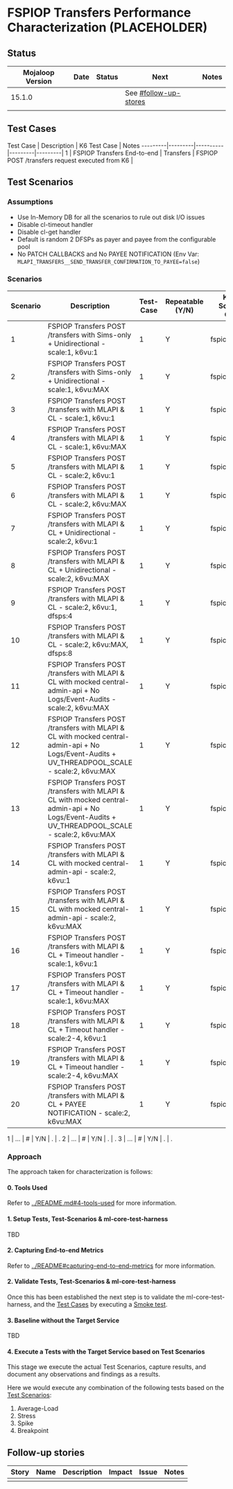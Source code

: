 # FSPIOP Transfers Performance Characterization (PLACEHOLDER)

## Status

| Mojaloop Version |  Date  | Status  | Next  | Notes  |
|---|---|---|---|---|
| 15.1.0 |   |   | See [#follow-up-stores](#follow-up-stories) |   |
|   |   |   |   |   |

## Test Cases

Test Case | Description | K6 Test Case | Notes
---------|---------|----------|---------|---------|
 1 | FSPIOP Transfers End-to-end | Transfers | FSPIOP POST /transfers request executed from K6 |

## Test Scenarios

### Assumptions

- Use In-Memory DB for all the scenarios to rule out disk I/O issues
- Disable cl-timeout handler
- Disable cl-get handler
- Default is random 2 DFSPs as payer and payee from the configurable pool
- No PATCH CALLBACKS and No PAYEE NOTIFICATION (Env Var: `MLAPI_TRANSFERS__SEND_TRANSFER_CONFIRMATION_TO_PAYEE=false`)

### Scenarios

Scenario | Description | Test-Case | Repeatable (Y/N) | K6 Test Scenario / Config | Notes
---------|----------|---------|---------|---------|---------
 1 | FSPIOP Transfers POST /transfers with Sims-only + Unidirectional - scale:1, k6vu:1 | 1 | Y | fspiopTransfers | .
 2 | FSPIOP Transfers POST /transfers with Sims-only + Unidirectional - scale:1, k6vu:MAX | 1 | Y | fspiopTransfers | .
 3 | FSPIOP Transfers POST /transfers with MLAPI & CL - scale:1, k6vu:1 | 1 | Y | fspiopTransfers | .
 4 | FSPIOP Transfers POST /transfers with MLAPI & CL - scale:1, k6vu:MAX | 1 | Y | fspiopTransfers | .
 5 | FSPIOP Transfers POST /transfers with MLAPI & CL - scale:2, k6vu:1 | 1 | Y | fspiopTransfers | .
 6 | FSPIOP Transfers POST /transfers with MLAPI & CL - scale:2, k6vu:MAX | 1 | Y | fspiopTransfers | .
 7 | FSPIOP Transfers POST /transfers with MLAPI & CL + Unidirectional - scale:2, k6vu:1 | 1 | Y | fspiopTransfers | .
 8 | FSPIOP Transfers POST /transfers with MLAPI & CL + Unidirectional - scale:2, k6vu:MAX | 1 | Y | fspiopTransfers | .
 9 | FSPIOP Transfers POST /transfers with MLAPI & CL - scale:2, k6vu:1, dfsps:4 | 1 | Y | fspiopTransfers | .
 10 | FSPIOP Transfers POST /transfers with MLAPI & CL - scale:2, k6vu:MAX, dfsps:8 | 1 | Y | fspiopTransfers | .
 11 | FSPIOP Transfers POST /transfers with MLAPI & CL with mocked central-admin-api + No Logs/Event-Audits - scale:2, k6vu:MAX | 1 | Y | fspiopTransfers | .
 12 | FSPIOP Transfers POST /transfers with MLAPI & CL with mocked central-admin-api + No Logs/Event-Audits + UV_THREADPOOL_SCALE - scale:2, k6vu:MAX | 1 | Y | fspiopTransfers | .
 13 | FSPIOP Transfers POST /transfers with MLAPI & CL with mocked central-admin-api + No Logs/Event-Audits + UV_THREADPOOL_SCALE - scale:2, k6vu:MAX | 1 | Y | fspiopTransfers | .
 14 | FSPIOP Transfers POST /transfers with MLAPI & CL with mocked central-admin-api - scale:2, k6vu:1 | 1 | Y | fspiopTransfers | .
 15 | FSPIOP Transfers POST /transfers with MLAPI & CL with mocked central-admin-api - scale:2, k6vu:MAX | 1 | Y | fspiopTransfers | .
 16 | FSPIOP Transfers POST /transfers with MLAPI & CL + Timeout handler - scale:1, k6vu:1 | 1 | Y | fspiopTransfers | .
 17 | FSPIOP Transfers POST /transfers with MLAPI & CL + Timeout handler - scale:1, k6vu:MAX | 1 | Y | fspiopTransfers | .
 18 | FSPIOP Transfers POST /transfers with MLAPI & CL + Timeout handler - scale:2-4, k6vu:1 | 1 | Y | fspiopTransfers | .
 19 | FSPIOP Transfers POST /transfers with MLAPI & CL + Timeout handler - scale:2-4, k6vu:MAX | 1 | Y | fspiopTransfers | .
 20 | FSPIOP Transfers POST /transfers with MLAPI & CL + PAYEE NOTIFICATION - scale:2, k6vu:MAX | 1 | Y | fspiopTransfers | .

  
 1 | ... | # | Y/N | . | .
 2 | ... | # | Y/N | . | .
 3 | ... | # | Y/N | . | .

### Approach

The approach taken for characterization is follows:

#### 0. Tools Used

Refer to [../README.md#4-tools-used](../README.md#4-tools-used) for more information.

#### 1. Setup Tests, Test-Scenarios & ml-core-test-harness

TBD

#### 2. Capturing End-to-end Metrics

Refer to [../README#capturing-end-to-end-metrics](../README.md#2-capturing-end-to-end-metrics) for more information.

#### 2. Validate Tests, Test-Scenarios & ml-core-test-harness

Once this has been established the next step is to validate the ml-core-test-harness, and the [Test Cases](#test-cases) by executing a [Smoke test](../README.md#3-types-of-tests).

#### 3. Baseline without the Target Service

TBD

#### 4. Execute a Tests with the Target Service based on Test Scenarios

This stage we execute the actual Test Scenarios, capture results, and document any observations and findings as a results.

Here we would execute any combination of the following tests based on the [Test Scenarios](#test-scenarios):

1. Average-Load
2. Stress
3. Spike
4. Breakpoint

## Follow-up stories

| Story | Name | Description | Impact | Issue | Notes |
|---|---|---|---|---|---|
|   |   |   |   |   |
